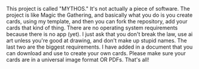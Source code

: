 This project is called "MYTHOS." It's not actually a piece of software. The project is like Magic the Gathering, and basically what you do is you create cards, using my template, and then you can fork the repository, add your cards that kind of thing. There are no operating system requirements because there is no app (yet). I just ask that you don't break the law, use ai art unless you're good at drawing, and don't make up stupid names. The last two are the biggest requirements. I have added in a document that you can download and use to create your own cards.  Please make sure your cards are in a universal image format OR PDFs. That's all! 